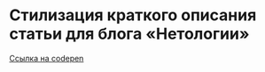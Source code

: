 # Стилизация краткого описания статьи для блога «Нетологии»

[Ссылка на codepen](https://codepen.io/jncbyyxm-the-selector/pen/abgXvBJ)